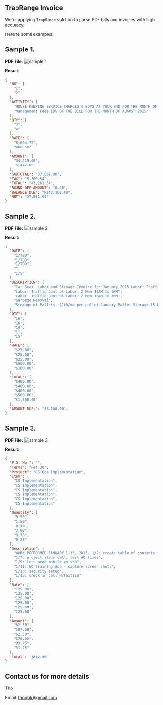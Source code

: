## TrapRange Invoice
We're applying `TrapRange` solution to parse PDF bills and invoices with high accuracy.

Here're some examples:

## Sample 1.

**PDF File**:
![sample 1](https://github.com/thoqbk/traprange/blob/master/_Docs/invoice/sample1.png)

**Result**:
```json
{
  "NO": [
    "1",
    "2"
  ],
  "ACTIVITY": [
    "HOUSE KEEPING SERVICE CHARGES 4 BOYS AT YOUR END FOR THE MONTH OF AUGUST-2015. TOTAL PRESENT DAYS - 97 DAYS 354.83*97 = 34,419/-",
    "Management Fees 10% OF THE BILL FOR THE MONTH OF AUGUST 2015"
  ],
  "QTY": [
    "4",
    "4"
  ],
  "RATE": [
    "8,604.75",
    "860.50"
  ],
  "AMOUNT": [
    "34,419.00",
    "3,442.00"
  ],
  "SUBTOTAL": "37,861.00",
  "TAX": "5,300.54",
  "TOTAL": "43,161.54",
  "ROUND OFF AMOUNT": "0.46",
  "BALANCE DUE": "Rs43,162.00",
  "NET": "37,861.00"
}
```

## Sample 2.

**PDF File:**
![sample 2](https://github.com/thoqbk/traprange/blob/master/_Docs/invoice/sample2.png)

**Result:**
```json
{
  "DATE": [
    "1/TBD",
    "1/TBD",
    "1/TBD",
    "",
    "1/5"
  ],
  "DESCRIPTION": [
    "Car Seat- Labor and Stroage Invoice for January 2015 Labor: Traffic Control Labor: 2 Men 10AM to 6PM",
    "Labor: Traffic Control Labor: 2 Men 10AM to 6PM",
    "Labor: Traffic Control Labor: 2 Men 10AM to 6PM",
    "Garbage Removal",
    "Storage of Pallets- $100/mo per pallet January Pallet Storage 15 Pallets"
  ],
  "QTY": [
    "16",
    "16",
    "16",
    "1",
    "15"
  ],
  "RATE": [
    "$25.00",
    "$25.00",
    "$25.00",
    "$500.00",
    "$100.00"
  ],
  "TOTAL": [
    "$400.00",
    "$400.00",
    "$400.00",
    "$500.00",
    "$1,500.00"
  ],
  "AMOUNT DUE:": "$3,200.00",
}
```

## Sample 3.

**PDF File:**
![sample 3](https://github.com/thoqbk/traprange/blob/master/_Docs/invoice/sample3.png)

**Result:**
```json
{
  "P.O. No.": "",
  "Terms": "Net 30",
  "Project": "CS Ops Implementation",
  "Item": [
    "CS Implementation",
    "CS Implementation",
    "CS Implementation",
    "CS Implementation",
    "CS Implementation",
    "CS Implementation"
  ],
  "Quantity": [
    "0.50",
    "1.50",
    "0.50",
    "3.00",
    "0.75",
    "0.25"
  ],
  "Description": [
    "WORK PERFORMED JANUARY 1-15, 2015. 1/2: create table of contents for WO training documentation",
    "1/7: project staus call, test WO fixes",
    "1/9: test prod mobile wo sso",
    "1/11: WO training doc - capture screen shots",
    "1/13: security setup",
    "1/15: check in call w/Caitlin"
  ],
  "Rate": [
    "125.00",
    "125.00",
    "125.00",
    "125.00",
    "125.00",
    "125.00"
  ],
  "Amount": [
    "62.50",
    "187.50",
    "62.50",
    "375.00",
    "93.75",
    "31.25"
  ],
  "Total": "$812.50"
}
```

## Contact us for more details
[Tho](https://github.com/thoqbk/)

Email: thoqbk@gmail.com
